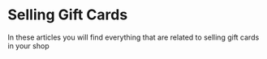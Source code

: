 ﻿# Selling Gift Cards
In these articles you will find everything that are related to selling gift cards in your shop